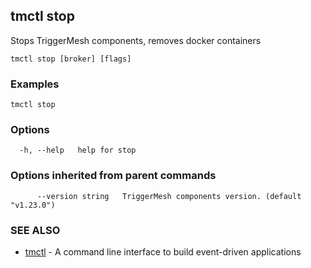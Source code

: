 ## tmctl stop

Stops TriggerMesh components, removes docker containers

```
tmctl stop [broker] [flags]
```

### Examples

```
tmctl stop
```

### Options

```
  -h, --help   help for stop
```

### Options inherited from parent commands

```
      --version string   TriggerMesh components version. (default "v1.23.0")
```

### SEE ALSO

* [tmctl](tmctl.md)	 - A command line interface to build event-driven applications

